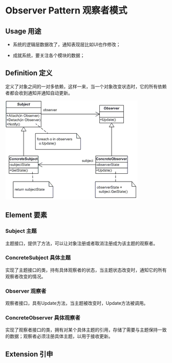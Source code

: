 # Observer Pattern 观察者模式

## Usage 用途

- 系统的逻辑层数据改了，通知表现层比如UI也作修改；

- 成就系统，要关注各个模块的数据；

## Definition 定义

定义了对象之间的一对多依赖，这样一来，当一个对象改变状态时，它的所有依赖者都会收到通知并通知自动更新。

![observer](https://github.com/JanHoChoi/Unity-Design-Pattern/blob/master/Pictures/observer.gif)

## Element 要素

### Subject 主题

主题接口，提供了方法，可以让对象注册或者取消注册成为该主题的观察者。

### ConcreteSubject 具体主题

实现了主题接口的类，持有具体观察者的状态，当主题状态改变时，通知它的所有观察者改变的情况。

### Observer 观察者

观察者接口，具有Update方法，当主题被改变时，Update方法被调用。

### ConcreteObserver 具体观察者

实现了观察者接口的类，拥有对某个具体主题的引用，存储了需要与主题保持一致的数据；观察者必须注册具体主题，以用于接收更新。

## Extension 引申
